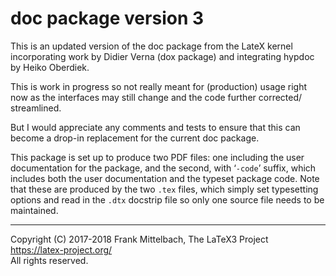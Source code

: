 doc package version 3
=================================================

This is an updated version of the doc package from the LateX kernel
incorporating work by Didier Verna (dox package) and integrating
hypdoc by Heiko Oberdiek.

This is work in progress so not really meant for (production) usage
right now as the interfaces may still change and the code further
corrected/ streamlined.

But I would appreciate any comments and tests to ensure that this can
become a drop-in replacement for the current doc package.

This package is set up to produce two PDF files: one including the
user documentation for the package, and the second, with ‘`-code`’
suffix, which includes both the user documentation and the typeset
package code.  Note that these are produced by the two `.tex` files,
which simply set typesetting options and read in the `.dtx` docstrip
file so only one source file needs to be maintained.


-----

Copyright (C) 2017-2018 Frank Mittelbach, The LaTeX3 Project<br />
<https://latex-project.org/> <br />
All rights reserved.
